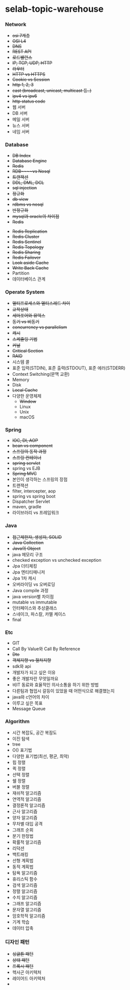 # selab-topic-warehouse

### Network
- ~~osi 7계층~~
- ~~OSI L4~~
- ~~DNS~~
- ~~REST API~~
- ~~로드밸런스~~
- ~~IP, TCP, UDP, HTTP~~
- ~~라우터~~
- ~~HTTP vs HTTPS~~
- ~~Cookie vs Session~~
- ~~http 1, 2, 3~~
- ~~cast (broadcast, unicast, multicast 등..)~~
- ~~ipv4 vs ipv6~~
- ~~http status code~~
- 웹 서버
- DB 서버
- 메일 서버
- 뉴스 서버
- 네임 서버

### Database
- ~~DB Index~~
- ~~Database Engine~~
- ~~Redis~~
- ~~RDB~~~~vs Nosql~~
- ~~트랜잭션~~
- ~~DDL, DML, DCL~~
- ~~sql injection~~
- ~~정규화~~
- ~~db view~~
- ~~rdbms vs nosql~~
- ~~반정규화~~
- ~~mysql과 oracle의 차이점~~
- ~~Redis~~
* ~~Redis Replication~~
* ~~Redis Cluster~~
* ~~Redis Sentinel~~
* ~~Redis Topology~~
* ~~Redis Sharing~~
* ~~Redis Failover~~
* ~~Look aside Cache~~
* ~~Write Back Cache~~
* Partition
* 데이터베이스 관계

### Operate System
- ~~멀티프로세스와 멀티스레드 차이~~
- ~~교착상태~~
- ~~세마포어와 뮤텍스~~
- ~~동기 vs 비동기~~
- ~~concurrency vs parallelism~~
- ~~캐시~~
- ~~스케줄링 기법~~
- ~~커널~~
- ~~Critical Section~~
- ~~RAID~~
- 시스템 콜
- 표준 입력(STDIN), 표준 출력(STDOUT), 표준 에러(STDERR)
- Context Switching(문맥 교환)
- Memory
- Disk
- ~~Local Cache~~
- 다양한 운영체제
  - ~~Window~~
  - Linux
  - Unix
  - macOS

### Spring
- ~~IOC, DI, AOP~~
- ~~bean vs component~~
- ~~스프링의 동작 과정~~
- ~~스프링 컨테이너~~
- ~~spring servlet~~
- spring vs EJB
- ~~Spring MVC~~
- 본인이 생각하는 스프링의 장점
- 트랜잭션
- filter, intercepter, aop
- spring vs spring boot
- Dispatcher Servlet
- maven, gradle
- 라이브러리 vs 프레임워크

### Java
- ~~접근제한자, 생성자, SOLID~~
- ~~Java Collection~~
- ~~Java의 Object~~
- java 메모리 구조
- checked exception vs unchecked exception
- Jpa 더티체킹
- Jpa 엔티티매니저
- Jpa 1차 캐시
- 오버라이딩 vs 오버로딩
- Java compile 과정
- java version별 차이점
- mutable vs immutable
- 인터페이스와 추상클래스
- 스네이크, 파스칼, 카멜 케이스
- final

### Etc
- GIT
- Call By Value와 Call By Reference
- ~~Dto~~
- ~~객체지향 vs 절차지향~~
- sdk와 api
- 개발자가 되고 싶은 이유
- 좋은 개발자란 무엇일까요
- 비IT 동료와 효율적인 의사소통을 하기 위한 방법
- 다른팀과 협업시 갈등이 있었을 때 어떤식으로 해결했는지
- java와 c언어의 차이
- 이루고 싶은 목표
- Message Queue

### Algorithm
- 시간 복잡도, 공간 복잠도
- 이진 탐색
- tree
- O() 표기법
- 다양한 표기법(최선, 평균, 최악)
- 힙 정렬
- 퀵 정렬
- 선택 정렬
- 쉘 정렬
- 버블 정렬
- 재쉬적 알고리즘
- 연역적 알고리즘
- 결정론적 알고리즘
- 근사 알고리즘
- 양자 알고리즘
- 무차별 대입 공격
- 그래프 순회
- 분기 한정법
- 확률적 알고리즘
- 리덕션
- 백트래킹
- 선형 계획법
- 동적 계획법
- 탐욕 알고리즘
- 휴리스틱 함수
- 검색 알고리즘
- 정렬 알고리즘
- 수치 알고리즘
- 그래프 알고리즘
- 문자열 알고리즘
- 암호학적 알고리즘
- 기계 학습
- 데이터 압축

### 디자인 패턴
- ~~싱글톤 패턴~~
- ~~상태 패턴~~
- ~~프록시 패턴~~
- 헥사곤 아키텍처
- 레이어드 아키텍처
- 
